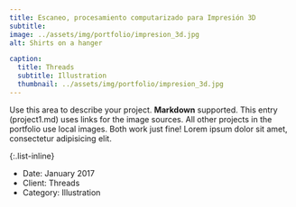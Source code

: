 ```yaml
---
title: Escaneo, procesamiento computarizado para Impresión 3D
subtitle: 
image: ../assets/img/portfolio/impresion_3d.jpg
alt: Shirts on a hanger

caption:
  title: Threads
  subtitle: Illustration
  thumbnail: ../assets/img/portfolio/impresion_3d.jpg
---
```

Use this area to describe your project. **Markdown** supported. This entry (project1.md) uses links for the image sources. All other projects in the portfolio use local images. Both work just fine! Lorem ipsum dolor sit amet, consectetur adipisicing elit. 

{:.list-inline}
- Date: January 2017
- Client: Threads
- Category: Illustration

